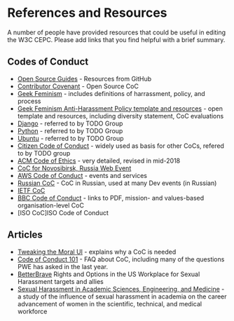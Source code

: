 # References and Resources

A number of people have provided resources that could be useful in editing the W3C CEPC. Please add links that you find helpful with a brief summary.

## Codes of Conduct

* [Open Source Guides](https://opensource.guide/) - Resources from GitHub
* [Contributor Covenant](https://www.contributor-covenant.org/) - Open Source CoC
* [Geek Feminism](https://geekfeminism.org/about/code-of-conduct/) - includes definitions of harrassment, policy, and process
* [Geek Feminism Anti-Harassment Policy template and resources](http://geekfeminism.wikia.com/wiki/Community_anti-harassment) - open template and resources, including diversity statement, CoC evaluations
* [Django](https://www.djangoproject.com/conduct/) - referred to by TODO Group
* [Python](https://www.python.org/community/diversity/) - referred to by TODO Group
* [Ubuntu](http://www.ubuntu.com/about/about-ubuntu/conduct) - referred to by TODO Group
* [Citizen Code of Conduct](http://citizencodeofconduct.org/) - widely used as basis for other CoCs, refered to by TODO group
* [ACM Code of Ethics](https://www.acm.org/code-of-ethics) - very detailed, revised in mid-2018
* [CoC for Novosibirsk, Russia Web Event](https://2019.codefest.ru/speakers/en/code-of-conduct/)
* [AWS Code of Conduct](https://reinvent.awsevents.com/info/code-of-conduct/) - events and services
* [Russian CoC](https://drive.google.com/file/d/1CyTAD7SxqREd1v30cs8Yyl84QrAh4muf/view?usp=sharing) - CoC in Russian, used at many Dev events (in Russian)
* [IETF CoC](https://www.ietf.org/proceedings/49/I-D/draft-ietf-poisson-code-00.txt)
* [BBC Code of Conduct](https://www.bbc.com/aboutthebbc/reports/policies/codeofconduct) - links to PDF, mission- and values-based organisation-level CoC
* [ISO CoC]ISO Code of Conduct

## Articles

* [Tweaking the Moral UI](https://alistapart.com/article/tweaking-the-moral-ui) - explains why a CoC is needed
* [Code of Conduct 101](https://www.ashedryden.com/blog/codes-of-conduct-101-faq) - FAQ about CoC, including many of the questions PWE has asked in the last year.
* [BetterBrave](https://www.betterbrave.org/) Rights and Options in the US Workplace for Sexual Harassment targets and allies
* [Sexual Harassment in Academic Sciences, Engineering, and Medicine](http://sites.nationalacademies.org/SHStudy/index.htm) - a study of the influence of sexual harassment in academia on the career advancement of women in the scientific, technical, and medical workforce 

